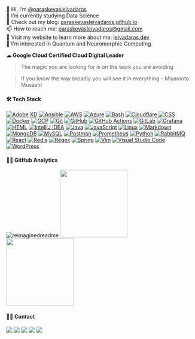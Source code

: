 👋 Hi, I’m [@paraskevasleivadaros](https://github.com/paraskevasleivadaros)<br>
🌱 I’m currently studying Data Science<br>
📝 Check out my blog: [paraskevasleivadaros.github.io](https://paraskevasleivadaros.github.io)<br>
📫 How to reach me: [paraskevasleivadaros@gmail.com](mailto:paraskevasleivadaros@gmail.com)<br>
💼 Visit my website to learn more about me: [leivadaros.dev](https://leivadaros.dev)<br>
🧠 I'm interested in Quantum and Neuromorphic Computing

**☁ Google Cloud Certified Cloud Digital Leader**

> The magic you are looking for is on the work you are avoiding

> If you know the way broadly you will see it in everything - Miyamoto Musashi

#### 🛠️ Tech Stack
[![Adobe XD](https://skills.thijs.gg/icons?i=xd)](https://adobe.com/products/xd.html)
[![Ansible](https://skills.thijs.gg/icons?i=ansible)](https://ansible.com)
[![AWS](https://skills.thijs.gg/icons?i=aws)](https://aws.amazon.com)
[![Azure](https://skills.thijs.gg/icons?i=azure)](https://azure.microsoft.com)
[![Bash](https://skills.thijs.gg/icons?i=bash)](https://gnu.org/software/bash)
[![Cloudflare](https://skills.thijs.gg/icons?i=cloudflare)](https://cloudflare.com)
[![CSS](https://skills.thijs.gg/icons?i=css)](https://developer.mozilla.org/en-US/docs/Web/CSS)
[![Docker](https://skills.thijs.gg/icons?i=docker)](https://docker.com)
[![GCP](https://skills.thijs.gg/icons?i=gcp)](https://cloud.google.com)
[![Git](https://skills.thijs.gg/icons?i=git)](https://git-scm.com)
[![GitHub](https://skills.thijs.gg/icons?i=github)](https://github.com)
[![GitHub Actions](https://skills.thijs.gg/icons?i=githubactions)](https://github.com/features/actions)
[![GitLab](https://skills.thijs.gg/icons?i=gitlab)](https://about.gitlab.com)
[![Grafana](https://skills.thijs.gg/icons?i=grafana)](https://grafana.com)
[![HTML](https://skills.thijs.gg/icons?i=html)](https://developer.mozilla.org/en-US/docs/Web/HTML)
[![IntelliJ IDEA](https://skills.thijs.gg/icons?i=idea)](https://jetbrains.com/idea)
[![Java](https://skills.thijs.gg/icons?i=java)](https://oracle.com/java)
[![JavaScript](https://skills.thijs.gg/icons?i=js)](https://developer.mozilla.org/en-US/docs/Web/JavaScript)
[![Linux](https://skills.thijs.gg/icons?i=linux)](https://linux.org)
[![Markdown](https://skills.thijs.gg/icons?i=md)](https://daringfireball.net/projects/markdown)
[![MongoDB](https://skills.thijs.gg/icons?i=mongodb)](https://mongodb.com)
[![MySQL](https://skills.thijs.gg/icons?i=mysql)](https://mysql.com)
[![Postman](https://skills.thijs.gg/icons?i=postman)](https://postman.com)
[![Prometheus](https://skills.thijs.gg/icons?i=prometheus)](https://prometheus.io)
[![Python](https://skills.thijs.gg/icons?i=py)](https://python.org)
[![RabbitMQ](https://skills.thijs.gg/icons?i=rabbitmq)](https://rabbitmq.com)
[![React](https://skills.thijs.gg/icons?i=react)](https://react.dev)
[![Redis](https://skills.thijs.gg/icons?i=redis)](https://redis.io)
[![Regex](https://skills.thijs.gg/icons?i=regex)](https://regular-expressions.info)
[![Spring](https://skills.thijs.gg/icons?i=spring)](https://spring.io)
[![Vim](https://skills.thijs.gg/icons?i=vim)](https://vim.org)
[![Visual Studio Code](https://skills.thijs.gg/icons?i=vscode)](https://code.visualstudio.com)
[![WordPress](https://skills.thijs.gg/icons?i=wordpress)](https://wordpress.org)

#### 👨‍💻 GitHub Analytics
<img src="https://myreadme.vercel.app/api/embed/paraskevasleivadaros?panels=userstatistics,toprepositories,toplanguages,commitgraph" alt="reimaginedreadme"/>
<a href="https://github.com/anuraghazra/github-readme-stats">
  <img height="180em" src="https://github-readme-stats-eight-theta.vercel.app/api?username=paraskevasleivadaros&show_icons=true&theme=dark&include_all_commits=true&count_private=true"/>
  <img height="180em" src="https://github-readme-stats-eight-theta.vercel.app/api/top-langs/?username=paraskevasleivadaros&layout=compact&langs_count=8&theme=dark"/>
</a>

#### 🤝🏻 Contact
<a href="https://leivadaros.dev"><img src="https://img.shields.io/badge/-leivadaros.dev-0078D4?style=flat&logo=icloud&logoColor=white"/></a>
<a href="https://twitter.com/parasleivadaros"><img src="https://img.shields.io/badge/-@parasleivadaros-1877F2?style=flat&logo=Twitter&logoColor=white"/></a>
<a href="https://linkedin.com/in/paraskevasleivadaros"><img src="https://img.shields.io/badge/-paraskevasleivadaros-0077B5?style=flat&logo=Linkedin&logoColor=white"/></a>
<a href="https://youtube.com/@paraskevasleivadaros"><img src="https://img.shields.io/badge/-@paraskevasLeivadaros-FF0000?style=flat&logo=YouTube&logoColor=white"/></a>
<a href="mailto:paraskevasleivadaros@gmail.com"><img src="https://img.shields.io/badge/-paraskevasleivadaros@gmail.com-D14836?style=flat&logo=Gmail&logoColor=white"/></a>
